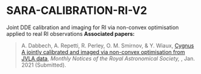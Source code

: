 # SARA-CALIBRATION-RI-V2
Joint DDE calibration and imaging for RI via non-convex optimisation applied to real RI observations
**Associated papers:**
> A. Dabbech, A. Repetti, R. Perley, O. M. Smirnov, & Y. Wiaux, <a href="https://arxiv.org/abs/1701.03689">Cygnus A jointly calibrated and imaged via non-convex optimisation from JVLA data</a>, <i>Monthly Notices of the Royal Astronomical Society, </i>, Jan. 2021 (Submitted).
